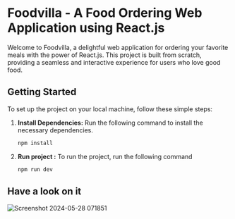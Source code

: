 # Foodvilla - A Food Ordering Web Application using React.js

Welcome to Foodvilla, a delightful web application for ordering your favorite meals with the power of React.js. This project is built from scratch, providing a seamless and interactive experience for users who love good food.

## Getting Started

To set up the project on your local machine, follow these simple steps:

1. **Install Dependencies:**
   Run the following command to install the necessary dependencies.

   ```bash
   npm install
   ```

1. **Run project :**
   To run the project, run the following command

   ```bash
   npm run dev
   ```

## Have a look on it
![Screenshot 2024-05-28 071851](https://github.com/jayminDarji2003/jayminDarji2003/assets/122532790/99215dc9-3bb2-47cd-8cde-f11672bf337f)
